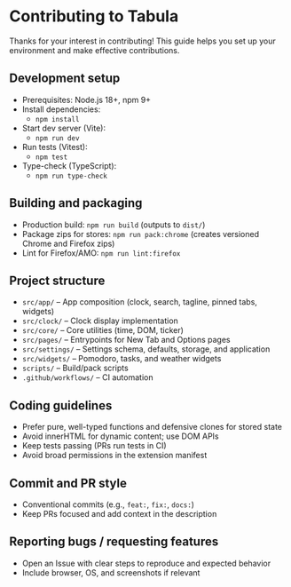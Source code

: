 # Contributing to Tabula

Thanks for your interest in contributing! This guide helps you set up your environment and make effective contributions.

## Development setup
- Prerequisites: Node.js 18+, npm 9+
- Install dependencies:
  - `npm install`
- Start dev server (Vite):
  - `npm run dev`
- Run tests (Vitest):
  - `npm test`
- Type-check (TypeScript):
  - `npm run type-check`

## Building and packaging
- Production build: `npm run build` (outputs to `dist/`)
- Package zips for stores: `npm run pack:chrome` (creates versioned Chrome and Firefox zips)
- Lint for Firefox/AMO: `npm run lint:firefox`

## Project structure
- `src/app/` – App composition (clock, search, tagline, pinned tabs, widgets)
- `src/clock/` – Clock display implementation
- `src/core/` – Core utilities (time, DOM, ticker)
- `src/pages/` – Entrypoints for New Tab and Options pages
- `src/settings/` – Settings schema, defaults, storage, and application
- `src/widgets/` – Pomodoro, tasks, and weather widgets
- `scripts/` – Build/pack scripts
- `.github/workflows/` – CI automation

## Coding guidelines
- Prefer pure, well-typed functions and defensive clones for stored state
- Avoid innerHTML for dynamic content; use DOM APIs
- Keep tests passing (PRs run tests in CI)
- Avoid broad permissions in the extension manifest

## Commit and PR style
- Conventional commits (e.g., `feat:`, `fix:`, `docs:`)
- Keep PRs focused and add context in the description

## Reporting bugs / requesting features
- Open an Issue with clear steps to reproduce and expected behavior
- Include browser, OS, and screenshots if relevant
